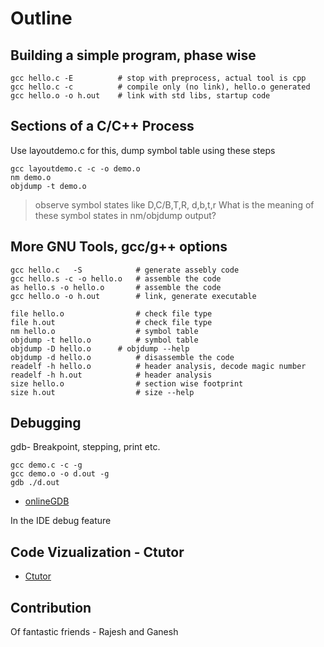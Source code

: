 # Outline

## Building a simple program, phase wise
```
gcc hello.c -E          # stop with preprocess, actual tool is cpp
gcc hello.c -c          # compile only (no link), hello.o generated
gcc hello.o -o h.out    # link with std libs, startup code
```

## Sections of a C/C++ Process
Use layoutdemo.c for this, dump symbol table using these steps

```
gcc layoutdemo.c -c -o demo.o
nm demo.o
objdump -t demo.o
```
> observe symbol states like D,C/B,T,R, d,b,t,r
> What is the meaning of these symbol states in nm/objdump output?

## More GNU Tools, gcc/g++ options
```
gcc hello.c   -S            # generate assebly code
gcc hello.s -c -o hello.o   # assemble the code
as hello.s -o hello.o       # assemble the code
gcc hello.o -o h.out        # link, generate executable

file hello.o                # check file type
file h.out                  # check file type
nm hello.o                  # symbol table
objdump -t hello.o          # symbol table
objdump -D hello.o	    # objdump --help
objdump -d hello.o          # disassemble the code
readelf -h hello.o          # header analysis, decode magic number
readelf -h h.out            # header analysis
size hello.o                # section wise footprint
size h.out                  # size --help
```
## Debugging

gdb- Breakpoint, stepping, print etc. 
```
gcc demo.c -c -g
gcc demo.o -o d.out -g
gdb ./d.out
```
* [onlineGDB](https://www.onlinegdb.com/)

In the IDE debug feature


## Code Vizualization - Ctutor 
* [Ctutor](http://www.pythontutor.com/c.html#code=%23include%3Cstdio.h%3E%0A%0A%23define%20PI%2022.0/7.0%0A%23define%20SQUARE%28x%29%20%28x%29%20*%20%28x%29%0A%0Aint%20main%28%29%20%7B%0A%20%20printf%28%22Hello%20World%5Cn%22%29%3B%20%20%20/*some%20comment%20*/%0A%20%20printf%28%22Thank%20You%5Cn%22%29%3B%0A%20%20double%20area,%20rad%3D7.0%3B%0A%20%20area%20%3D%20PI%20*%20SQUARE%28rad%29%3B%0A%20%20/*%20Some%20comment*/%0A%20%20printf%28%22area%3D%25f%20%5Cn%22,area%29%3B%0A%20%20return%200%3B%0A%7D&curInstr=7&mode=display&origin=opt-frontend.js&py=c&rawInputLstJSON=%5B%5D)

## Contribution
Of fantastic friends - Rajesh and Ganesh
